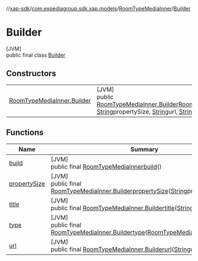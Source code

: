 //[xap-sdk](../../../../index.md)/[com.expediagroup.sdk.xap.models](../../index.md)/[RoomTypeMediaInner](../index.md)/[Builder](index.md)

# Builder

[JVM]\
public final class [Builder](index.md)

## Constructors

| | |
|---|---|
| [RoomTypeMediaInner.Builder](-room-type-media-inner.-builder.md) | [JVM]<br>public [RoomTypeMediaInner.Builder](index.md)[RoomTypeMediaInner.Builder](-room-type-media-inner.-builder.md)([RoomTypeMediaInner.Type](../-type/index.md)type, [String](https://docs.oracle.com/javase/8/docs/api/java/lang/String.html)propertySize, [String](https://docs.oracle.com/javase/8/docs/api/java/lang/String.html)url, [String](https://docs.oracle.com/javase/8/docs/api/java/lang/String.html)title) |

## Functions

| Name | Summary |
|---|---|
| [build](build.md) | [JVM]<br>public final [RoomTypeMediaInner](../index.md)[build](build.md)() |
| [propertySize](property-size.md) | [JVM]<br>public final [RoomTypeMediaInner.Builder](index.md)[propertySize](property-size.md)([String](https://docs.oracle.com/javase/8/docs/api/java/lang/String.html)propertySize) |
| [title](title.md) | [JVM]<br>public final [RoomTypeMediaInner.Builder](index.md)[title](title.md)([String](https://docs.oracle.com/javase/8/docs/api/java/lang/String.html)title) |
| [type](type.md) | [JVM]<br>public final [RoomTypeMediaInner.Builder](index.md)[type](type.md)([RoomTypeMediaInner.Type](../-type/index.md)type) |
| [url](url.md) | [JVM]<br>public final [RoomTypeMediaInner.Builder](index.md)[url](url.md)([String](https://docs.oracle.com/javase/8/docs/api/java/lang/String.html)url) |
